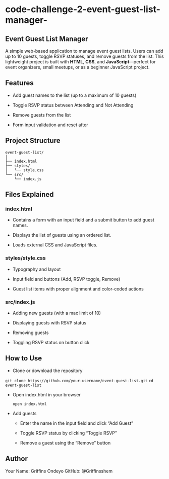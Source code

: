 # code-challenge-2-event-guest-list-manager-

## Event Guest List Manager

 A simple web-based application to manage event guest lists. Users can add up to 10 guests, toggle RSVP statuses, and remove guests from the list. This lightweight project is built with **HTML**, **CSS**, and **JavaScript**—perfect for event organizers, small meetups, or as a beginner JavaScript project.

## Features

  - Add guest names to the list (up to a maximum of 10 guests)

  - Toggle RSVP status between Attending and Not Attending

  - Remove guests from the list

  - Form input validation and reset after 

## Project Structure

```
event-guest-list/
│
├── index.html          
├── styles/
│   └── style.css       
└── src/
    └── index.js        
```

## Files Explained

### index.html


  - Contains a form with an input field and a submit button to add guest names.

  - Displays the list of guests using an ordered list.

  - Loads external CSS and JavaScript files.

### styles/style.css


  - Typography and layout

  - Input field and buttons (Add, RSVP toggle, Remove)

  - Guest list items with proper alignment and color-coded actions

### src/index.js


  - Adding new guests (with a max limit of 10)

  - Displaying guests with RSVP status

  - Removing guests

  - Toggling RSVP status on button click

##  How to Use

  - Clone or download the repository

  ```git clone https://github.com/your-username/event-guest-list.git```
  ```cd event-guest-list```

  - Open index.html in your browser

    ```open index.html```

  - Add guests

      - Enter the name in the input field and click “Add Guest”

      - Toggle RSVP status by clicking “Toggle RSVP”

      - Remove a guest using the “Remove” button

## Author

Your Name: Griffins Ondeyo
GitHub: @Griffinsshem
